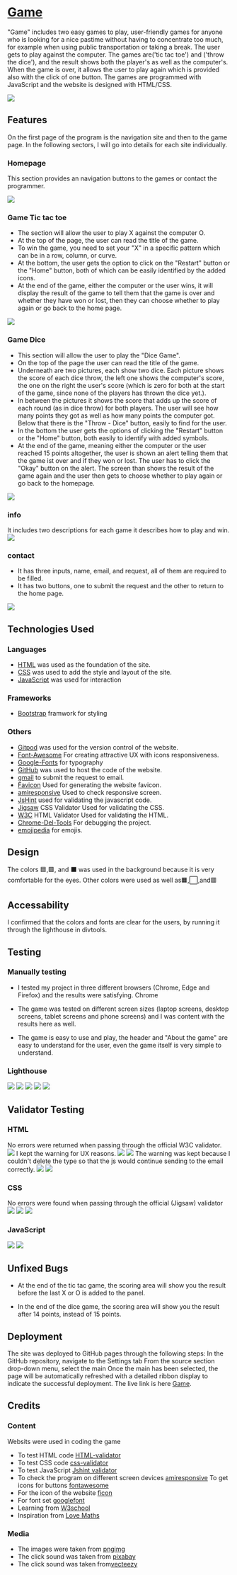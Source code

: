 # [Game](https://christianalamassi.github.io/Game/)

"Game" includes two easy games to play, user-friendly games for anyone who is looking for a nice pastime without having to concentrate too much, for example when using public transportation or taking a break. The user gets to play against the computer. The games are('tic tac toe') and ('throw the dice'), and the result shows both the player's as well as the computer's. When the game is over, it allows the user to play again which is provided also with the click of one button. The games are programmed with JavaScript and the website is designed with HTML/CSS.

<img src="/assets/images/recc.png">

## Features
On the first page of the program is the navigation site and then to the game page. In the following sectors, I will go into details for each site individually.

### Homepage
This section provides an navigation buttons to the games or contact the programmer.

<img src="/assets/images/indexhompa.png">

### Game Tic tac toe
- The section will allow the user to play X against the computer O.
- At the top of the page, the user can read the title of the game.
- To win the game, you need to set your "X" in a specific pattern which can be in a row, column, or curve.
- At the bottom, the user gets the option to click on the "Restart" button or the "Home" button, both of which can be easily identified by the added icons.
- At the end of the game, either the computer or the user wins, it will display the result of the game to tell them that the game is over and whether they have won or lost, then they can choose whether to play again or go back to the home page.

<img src="/assets/images/game1.png">

### Game Dice
- This section will allow the user to play the "Dice Game".
- On the top of the page the user can read the title of the game.
- Underneath are two pictures, each show two dice. Each picture shows the score of each dice throw, the left one shows the computer's score, the one on the right the user's score (which is zero for both at the start of the game, since none of the players has thrown the dice yet.).
- In between the pictures it shows the score that adds up the score of each round (as in dice throw) for both players. The user will see how many points they got as well as how many points the computer got. Below that there is the "Throw - Dice" button, easily to find for the user.
- In the bottom the user gets the options of clicking the "Restart" button or the "Home" button, both easily to identify with added symbols.
- At the end of the game, meaning either the computer or the user reached 15 points altogether, the user is shown an alert telling them that the game ist over and if they won or lost. The user has to click the "Okay" button on the alert. The screen than shows the result of the game again and the user then gets to choose whether to play again or go back to the homepage.

<img src="/assets/images/game2.png">

### info
It includes two descriptions for each game it describes how to play and win.
<img src="/assets/images/info.png">

### contact
- It has three inputs, name, email, and request, all of them are required to be filled. 
- It has two buttons, one to submit the request and the other to return to the home page.

<img src="/assets/images/contact.png">

## Technologies Used

### Languages
- [HTML](https://developer.mozilla.org/en-US/docs/Web/HTML) was used as the foundation of the site.
- [CSS](https://developer.mozilla.org/en-US/docs/Web/CSS) was used to add the style and layout of the site.
- [JavaScript](https://developer.mozilla.org/en-US/docs/Web/JavaScript) was used for interaction

### Frameworks
- [Bootstrap](https://getbootstrap.com/) framwork for styling

### Others
- [Gitpod](https://www.gitpod.io/) was used for the version control of the website.
- [Font-Awesome](https://fontawesome.com/) For creating attractive UX with icons responsiveness.
- [Google-Fonts](https://fonts.google.com/) for typography
- [GitHub](https://github.com/) was used to host the code of the website.
- [gmail](https://mail.google.com/) to submit the request to email.
- [Favicon](https://www.favicon.cc/) Used for generating the website favicon.
- [amiresponsive](https://ui.dev/amiresponsive) Used to check responsive screen.
- [JsHint](https://jshint.com/) used for validating the javascript code.
- [Jigsaw](https://jigsaw.w3.org/css-validator/) CSS Validator Used for validating the CSS.
- [W3C](https://validator.w3.org/#validate_by_input) HTML Validator Used for validating the HTML.
- [Chrome-Del-Tools](https://developer.chrome.com/docs/devtools/) For debugging the project.
- [emojipedia](https://emojipedia.org/large-red-square) for emojis.

## Design
The colors 🟦,🟩, and ⬛ was used in the background because it is very comfortable for the eyes. Other colors were used as well as🟧,⬜,and🟥

## Accessability
I confirmed that the colors and fonts are clear for the users, by running it through the lighthouse in divtools.



## Testing

### Manually testing

- I tested my project in three different browsers (Chrome, Edge and Firefox) and the results were satisfying.
Chrome

- The game was tested on different screen sizes (laptop screens, desktop screens, tablet screens and phone screens) and I was content with the results here as well.


- The game is easy to use and play, the header and "About the game" are easy to understand for the user, even the game itself is very simple to understand.

### Lighthouse
<img src="/assets/images/ligh4.png">
<img src="/assets/images/light1.png">
<img src="/assets/images/light2.png">
<img src="/assets/images/light3.png">
<img src="/assets/images/light5.png">

## Validator Testing

### HTML
No errors were returned when passing through the official W3C validator.
<img src="/assets/images/gameone.png">
I kept the warning for UX reasons.
<img src="/assets/images/gametwo.png">
<img src="/assets/images/index.png">
The warning was kept because I couldn't delete the type so that the js would continue sending to the email correctly.
<img src="/assets/images/htmlcontact.png">
<img src="/assets/images/infohtml.png">

### CSS
No errors were found when passing through the official (Jigsaw) validator
<img src="/assets/images/indexcss.png">
<img src="/assets/images/onecss.png">
<img src="/assets/images/twocss.png">

### JavaScript
<img src="/assets/images/twojs.png">
<img src="/assets/images/onejs.png">


## Unfixed Bugs
- At the end of the tic tac game, the scoring area will show you the result before the last X or O is added to the panel.

- In the end of the dice game, the scoring area will show you the result after 14 points, instead of 15 points.

## Deployment
The site was deployed to GitHub pages through the following steps:
In the GitHub repository, navigate to the Settings tab
From the source section drop-down menu, select the main
Once the main has been selected, the page will be automatically refreshed with a detailed ribbon display to indicate the successful deployment.
The live link is here [Game](https://christianalamassi.github.io/Game/).

## Credits

### Content
Websits were used in coding the game
- To test HTML code [HTML-validator](https://validator.w3.org/#validate_by_input)
- To test CSS code [css-validator](https://jigsaw.w3.org/css-validator/)
- To test JavaScript [Jshint validator](https://jshint.com/)
- To check the program on different screen devices [amiresponsive](https://ui.dev/amiresponsive)
To get icons for buttons [fontawesome](https://fontawesome.com/)
- For the icon of the website [ficon](https://www.favicon.cc/)
- For font set [googlefont](https://fonts.google.com/)
- Learning from [W3school](https://www.w3schools.com/js/default.asp)
- Inspiration from [Love Maths](https://learn.codeinstitute.net/login?next=/courses/course-v1%3ACodeInstitute%2BLM101%2B2021_T1/courseware/2d651bf3f23e48aeb9b9218871912b2e/78f3c10a937c4fe09640c7c0098d16bd/%3Fchild%3Dfirst)

### Media
- The images were taken from [pngimg](https://pngimg.com/)
- The click sound was taken from [pixabay](https://pixabay.com/sound-effects/search/button-click/)
- The click sound was taken from[vecteezy](https://www.google.com/url?sa=i&url=https%3A%2F%2Fwww.vecteezy.com%2Ffree-png%2Fx&psig=AOvVaw3_1pC_L3juuNsjV4oSJeuR&ust=1722437862622000&source=images&cd=vfe&opi=89978449&ved=0CAMQjB1qFwoTCOCw55uDz4cDFQAAAAAdAAAAABAJ)
